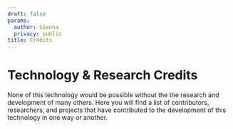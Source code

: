 ```yaml
---
draft: false
params:
  author: Sienna
  privacy: public
title: Credits
---
```


# Technology & Research Credits

None of this technology would be possible without the the research and development of many others. Here you will find a list of contributors, researchers, and projects that have contributed to the development of this technology in one way or another.
